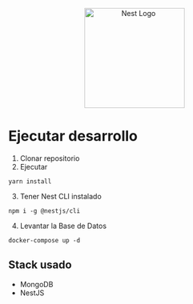 <p align="center">
  <a href="http://nestjs.com/" target="blank"><img src="https://nestjs.com/img/logo-small.svg" width="200" alt="Nest Logo" /></a>
</p>

# Ejecutar desarrollo

1. Clonar repositorio
2. Ejecutar
```
yarn install
```
3. Tener Nest CLI instalado
```
npm i -g @nestjs/cli
```

4. Levantar la Base de Datos
```
docker-compose up -d
```


## Stack usado
* MongoDB
* NestJS
